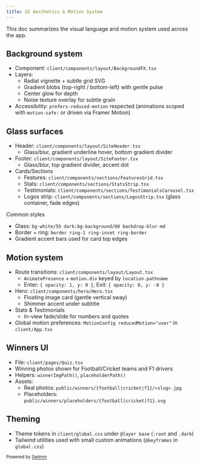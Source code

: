```yaml
---
title: UI Aesthetics & Motion System
---
```


This doc summarizes the visual language and motion system used across the app.

## Background system

- Component: `client/components/layout/BackgroundFX.tsx`
- Layers:
  - Radial vignette + subtle grid SVG
  - Gradient blobs (top-right / bottom-left) with gentle pulse
  - Center glow for depth
  - Noise texture overlay for subtle grain
- Accessibility: `prefers-reduced-motion` respected (animations scoped with `motion-safe:` or driven via Framer Motion)

## Glass surfaces

- Header: `client/components/layout/SiteHeader.tsx`
  - Glass/blur, gradient underline hover, bottom gradient divider
- Footer: `client/components/layout/SiteFooter.tsx`
  - Glass/blur, top gradient divider, accent dot
- Cards/Sections
  - Features: `client/components/sections/FeaturesGrid.tsx`
  - Stats: `client/components/sections/StatsStrip.tsx`
  - Testimonials: `client/components/sections/TestimonialsCarousel.tsx`
  - Logos strip: `client/components/sections/LogosStrip.tsx` (glass container, fade edges)

Common styles
- Glass: `bg-white/55 dark:bg-background/60 backdrop-blur-md`
- Border + ring: `border ring-1 ring-inset ring-border`
- Gradient accent bars used for card top edges

## Motion system

- Route transitions: `client/components/layout/Layout.tsx`
  - `AnimatePresence` + `motion.div` keyed by `location.pathname`
  - Enter: `{ opacity: 1, y: 0 }`, Exit: `{ opacity: 0, y: -8 }`
- Hero: `client/components/hero/Hero.tsx`
  - Floating image card (gentle vertical sway)
  - Shimmer accent under subtitle
- Stats & Testimonials
  - In-view fade/slide for numbers and quotes
- Global motion preferences: `MotionConfig reducedMotion="user"` in `client/App.tsx`

## Winners UI

- File: `client/pages/Quiz.tsx`
- Winning photos shown for Football/Cricket teams and F1 drivers
- Helpers: `winnerImgPath()`, `placeholderPath()`
- Assets:
  - Real photos: `public/winners/{football|cricket|f1}/<slug>.jpg`
  - Placeholders: `public/winners/placeholders/{football|cricket|f1}.svg`

## Theming

- Theme tokens in `client/global.css` under `@layer base` (`:root` and `.dark`)
- Tailwind utilities used with small custom animations (`@keyframes` in `global.css`)

<SwmMeta version="3.0.0" repo-id="Z2l0aHViJTNBJTNBU21hcnRmZWVkYmFjayUzQSUzQVByYXR5dXNoS2F1c2hhbDA5" repo-name="Smartfeedback"><sup>Powered by [Swimm](https://app.swimm.io/)</sup></SwmMeta>

